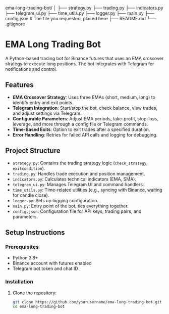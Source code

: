 ema-long-trading-bot/
│
├── strategy.py
├── trading.py
├── indicators.py
├── telegram_ui.py
├── time_utils.py
├── logger.py
├── main.py
├── config.json  # The file you requested, placed here
├── README.md
└── .gitignore

# EMA Long Trading Bot

A Python-based trading bot for Binance futures that uses an EMA crossover strategy to execute long positions. The bot integrates with Telegram for notifications and control.

## Features
- **EMA Crossover Strategy**: Uses three EMAs (short, medium, long) to identify entry and exit points.
- **Telegram Integration**: Start/stop the bot, check balance, view trades, and adjust settings via Telegram.
- **Configurable Parameters**: Adjust EMA periods, take-profit, stop-loss, leverage, and more through a config file or Telegram commands.
- **Time-Based Exits**: Option to exit trades after a specified duration.
- **Error Handling**: Retries for failed API calls and logging for debugging.

## Project Structure
- `strategy.py`: Contains the trading strategy logic (`check_strategy`, `exitcondition`).
- `trading.py`: Handles trade execution and position management.
- `indicators.py`: Calculates technical indicators (EMA, SMA).
- `telegram_ui.py`: Manages Telegram UI and command handlers.
- `time_utils.py`: Time-related utilities (e.g., syncing with Binance, waiting for candle close).
- `logger.py`: Sets up logging configuration.
- `main.py`: Entry point of the bot, ties everything together.
- `config.json`: Configuration file for API keys, trading pairs, and parameters.

## Setup Instructions

### Prerequisites
- Python 3.8+
- Binance account with futures enabled
- Telegram bot token and chat ID

### Installation
1. Clone the repository:
   ```bash
   git clone https://github.com/yourusername/ema-long-trading-bot.git
   cd ema-long-trading-bot